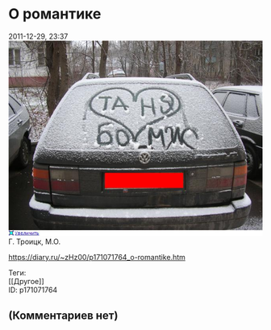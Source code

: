 О романтике
===========

  
2011-12-29, 23:37  
   [![](pics/ced753f41439t.jpg)](http://s017.radikal.ru/i425/1112/a0/ced753f41439.jpg)     
 Г. Троицк, М.О.   
  
<https://diary.ru/~zHz00/p171071764_o-romantike.htm>  
  
Теги:  
[[Другое]]  
ID: p171071764  


(Комментариев нет)
------------------